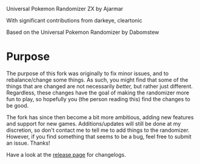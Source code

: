 Universal Pokemon Randomizer ZX by Ajarmar

With significant contributions from darkeye, cleartonic

Based on the Universal Pokemon Randomizer by Dabomstew

# Purpose
The purpose of this fork was originally to fix minor issues, and to rebalance/change some things. As such, you might find that some of the things that are changed are not necessarily _better,_ but rather just different. Regardless, these changes have the goal of making the randomizer more fun to play, so hopefully you (the person reading this) find the changes to be good.

The fork has since then become a bit more ambitious, adding new features and support for new games. Additions/updates will still be done at my discretion, so don't contact me to tell me to add things to the randomizer. However, if you find something that seems to be a bug, feel free to submit an issue. Thanks!

Have a look at the [release page](https://github.com/Ajarmar/universal-pokemon-randomizer-zx/releases) for changelogs.
